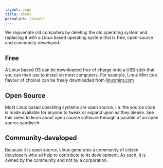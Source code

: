 ```yaml
---
layout: page
title: About
permalink: /about/
---
```


We rejuvenate old computers by deleting the old operating system and replacing it with a Linux based operating system that is free, open-source and community-developed.

## Free

A Linux based OS can be downloaded free of charge onto a USB stick that you can then use to install on most computers. For example, Linux Mint (our flavour of choice) can be freely downloaded from [linuxmint.com](http://linuxmint.com)

## Open Source

Most Linux based operating systems are open source, i.e. the source code is made available for anyone to tweak or expand upon as they please. See this video to learn about open source software through a parable of an open source sandwich:

## Community-developed

Because it is open source, Linux generates a community of citizen developers who all help to contribute to its development. As such, it is owned by the community and not by a corporation.
